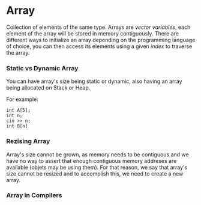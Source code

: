 # Array

Collection of elements of the same type. Arrays are _vector variables_, each element of the array will be stored in memory contiguously. There are different ways to initialize an array depending on the programming language of choice, you can then access its elements using a given _index_ to traverse the array.


### Static vs Dynamic Array

You can have array's size being static or dynamic, also having an array being allocated on Stack or Heap.

For example:

```
int A[5];
int n;
cin >> n;
int B[n]
```

### Rezising Array

Array's size cannot be grown, as memory needs to be contiguous and we have no way to assert that enough contiguous memory addreses are available (objets may be using them). For that reason, we say that array's size cannot be resized and to accomplish this, we need to create a new array.


### Array in Compilers


